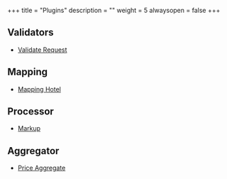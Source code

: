 +++
title = "Plugins"
description = ""
weight = 5
alwaysopen = false
+++

## Validators
* [Validate Request](https://github.com/travelgateX)

## Mapping
* [Mapping Hotel](https://github.com/travelgateX)

## Processor
* [Markup](https://github.com/travelgateX)

## Aggregator
* [Price Aggregate](https://github.com/travelgateX)

